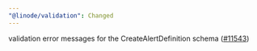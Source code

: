 ```yaml
---
"@linode/validation": Changed
---
```


validation error messages for the CreateAlertDefinition schema ([#11543](https://github.com/linode/manager/pull/11543))
